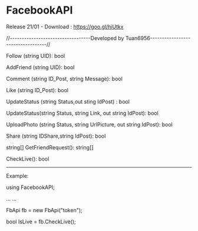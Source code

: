 # FacebookAPI
Release 21/01 - Download : https://goo.gl/hiUtkx

//----------------------------------Developed by Tuan6956----------------------------------//

Follow (string UID): bool

AddFriend (string UID): bool

Comment (string ID_Post, string Message): bool

Like (string ID_Post): bool

UpdateStatus (string Status,out sting IdPost) : bool

UpdateStatus(string Status, string Link, out string IdPost): bool

UploadPhoto (string Status, string UrlPicture, out string IdPost): bool

Share (string IDShare,string IdPost): bool

string[] GetFriendRequest(): string[]

CheckLive(): bool



-----------------------------------------------------------------


Example:

using FacebookAPI;

...
...

FbApi fb = new FbApi("token");

bool IsLive = fb.CheckLive();
